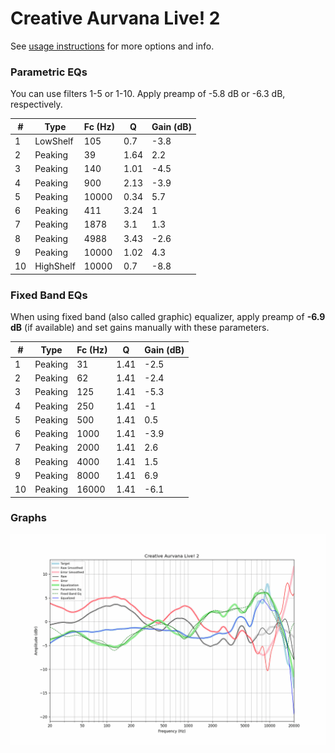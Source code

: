 # Creative Aurvana Live! 2
See [usage instructions](https://github.com/jaakkopasanen/AutoEq#usage) for more options and info.

### Parametric EQs
You can use filters 1-5 or 1-10. Apply preamp of -5.8 dB or -6.3 dB, respectively.

|   # | Type      |   Fc (Hz) |    Q |   Gain (dB) |
|-----|-----------|-----------|------|-------------|
|   1 | LowShelf  |       105 | 0.7  |        -3.8 |
|   2 | Peaking   |        39 | 1.64 |         2.2 |
|   3 | Peaking   |       140 | 1.01 |        -4.5 |
|   4 | Peaking   |       900 | 2.13 |        -3.9 |
|   5 | Peaking   |     10000 | 0.34 |         5.7 |
|   6 | Peaking   |       411 | 3.24 |         1   |
|   7 | Peaking   |      1878 | 3.1  |         1.3 |
|   8 | Peaking   |      4988 | 3.43 |        -2.6 |
|   9 | Peaking   |     10000 | 1.02 |         4.3 |
|  10 | HighShelf |     10000 | 0.7  |        -8.8 |

### Fixed Band EQs
When using fixed band (also called graphic) equalizer, apply preamp of **-6.9 dB** (if available) and set gains manually with these parameters.

|   # | Type    |   Fc (Hz) |    Q |   Gain (dB) |
|-----|---------|-----------|------|-------------|
|   1 | Peaking |        31 | 1.41 |        -2.5 |
|   2 | Peaking |        62 | 1.41 |        -2.4 |
|   3 | Peaking |       125 | 1.41 |        -5.3 |
|   4 | Peaking |       250 | 1.41 |        -1   |
|   5 | Peaking |       500 | 1.41 |         0.5 |
|   6 | Peaking |      1000 | 1.41 |        -3.9 |
|   7 | Peaking |      2000 | 1.41 |         2.6 |
|   8 | Peaking |      4000 | 1.41 |         1.5 |
|   9 | Peaking |      8000 | 1.41 |         6.9 |
|  10 | Peaking |     16000 | 1.41 |        -6.1 |

### Graphs
![](./Creative%20Aurvana%20Live!%202.png)
